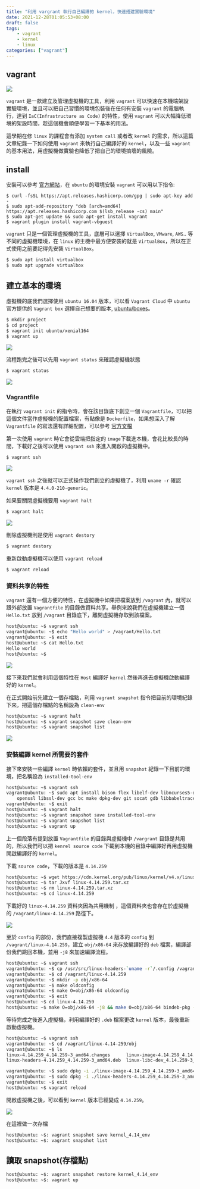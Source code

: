 ```yaml
---
title: "利用 vargrant 執行自己編譯的 kernel，快速搭建實驗環境"
date: 2021-12-28T01:05:53+08:00
draft: false
tags: 
    - vagrant
    - kernel
    - linux
categories: ["vagrant"]
---
```


## vagrant

![](https://i.imgur.com/9aODHGc.png)


`vagrant` 是一款建立及管理虛擬機的工具，利用 `vagrant` 可以快速在本機端架設實驗環境，並且可以把自己習慣的環境包裝後在任何有安裝 `vagrant` 的電腦執行，達到 `IaC(Infrastructure as Code)` 的特性，使用 `vagrant` 可以大幅降低環境的架設時間，趁這個機會順便學習一下基本的用法。

這學期在修 `linux` 的課程會有添加 `system call` 或者改 `kernel` 的需求，所以這篇文章紀錄一下如何使用 `vagrant` 來執行自己編譯好的 `kernel`，以及一些 `vagrant` 的基本用法，用虛擬機做實驗也降低了把自己的環境搞壞的風險。

## install

安裝可以參考 [官方網站](https://www.vagrantup.com/downloads)，在 `ubuntu` 的環境安裝 `vagrant` 可以用以下指令:

```shell
$ curl -fsSL https://apt.releases.hashicorp.com/gpg | sudo apt-key add -
$ sudo apt-add-repository "deb [arch=amd64] https://apt.releases.hashicorp.com $(lsb_release -cs) main"
$ sudo apt-get update && sudo apt-get install vagrant
$ vagrant plugin install vagrant-vbguest
```

`vagrant` 只是一個管理虛擬機的工具，底層可以選擇 `VirtualBox`, `VMware`, `AWS`.. 等不同的虛擬機環境，在 `linux` 的主機中最方便安裝的就是 `VirtualBox`，所以在正式使用之前要記得先安裝 `VirtualBox`。

```bash
$ sudo apt install virtualbox
$ sudo apt upgrade virtualbox
```

## 建立基本的環境

虛擬機的底我們選擇使用 `ubuntu 16.04` 版本，可以看 `Vagrant Cloud` 中 `ubuntu` 官方提供的 `Vagrant box` 選擇自己想要的版本, [ubuntu/boxes](https://app.vagrantup.com/ubuntu)。

```bash
$ mkdir project
$ cd project
$ vagrant init ubuntu/xenial164
$ vagrant up
```

![](https://i.imgur.com/w78RVs9.png)

流程跑完之後可以先用 `vagrant status` 來確認虛擬機狀態

```bash
$ vagrant status
```

![](https://i.imgur.com/JCElGpM.png)

### Vagrantfile

在執行 `vagrant init` 的指令時，會在該目錄底下創立一個 `Vagrantfile`，可以把這個文件當作虛擬機的配置檔案，有點像是 `Dockerfile`，如果想深入了解 `Vagrantfile` 的寫法還有詳細配置，可以參考 [官方文檔](https://www.vagrantup.com/docs/vagrantfile)

第一次使用 `vagrant` 時它會從雲端把指定的 `image`下載進本機，會花比較長的時間，下載好之後可以使用 `vagrant ssh` 來進入開啟的虛擬機中。

```bash
$ vagrant ssh
```

![](https://i.imgur.com/oRUShR5.png)

`vagrant ssh` 之後就可以正式操作我們創立的虛擬機了，利用 `uname -r` 確認 `kernel` 版本是 `4.4.0-210-generic`。

如果要關閉虛擬機要用 `vagrant halt`

```bash
$ vagrant halt
```

![](https://i.imgur.com/TTkSq9Y.png)

刪除虛擬機則是使用 `vagrant destory`

```bash
$ vagrant destory
```

重新啟動虛擬機可以使用 `vagrant reload`

```bash
$ vagrant reload
```

### 資料共享的特性

`vagrant` 還有一個方便的特性，在虛擬機中如果把檔案放到 `/vagrant` 內，就可以跟外部放置 `Vagrantfile` 的目錄做資料共享。舉例來說我們在虛擬機建立一個 `Hello.txt` 放到 `/vagrant` 目錄底下，離開虛擬機存取到該檔案。

```bash
host@ubuntu: ~$ vagrant ssh
vagrant@ubuntu: ~$ echo "Hello world" > /vagrant/Hello.txt 
vagrant@ubuntu: ~$ exit
host@ubuntu: ~$ cat Hello.txt
Hello world
host@ubuntu: ~$ 
```

![](https://i.imgur.com/Wy0DaaQ.png)

接下來我們就會利用這個特性在 `Host` 編譯好 `kernel` 然後再進去虛擬機啟動編譯好的 `kernel`。

在正式開始前先建立一個存檔點，利用 `vagrant snapshot` 指令把目前的環境紀錄下來，把這個存檔點的名稱設為 `clean-env`

```bash
host@ubuntu: ~$ vagrant halt
host@ubuntu: ~$ vagrant snapshot save clean-env 
host@ubuntu: ~$ vagrant snapshot list
```

![](https://i.imgur.com/3DJg9Ee.png)

### 安裝編譯 kernel 所需要的套件

接下來安裝一些編譯 `kernel` 時依賴的套件，並且用 `snapshot` 紀錄一下目前的環境，把名稱設為 `installed-tool-env`

```bash
host@ubuntu: ~$ vagrant ssh
vagrant@ubuntu: ~$ sudo apt install bison flex libelf-dev libncurses5-dev \
    openssl libssl-dev gcc bc make dpkg-dev git socat gdb libbabeltrace-dev
vagrant@ubuntu: ~$ exit
host@ubuntu: ~$ vagrant halt
host@ubuntu: ~$ vagrant snapshot save installed-tool-env
host@ubuntu: ~$ vagrant snapshot list
host@ubuntu: ~$ vagrant up
```

上一個段落有提到放置 `Vagrantfile` 的目錄與虛擬機中 `/vargrant` 目錄是共用的，所以我們可以把 `kenrel source code` 下載到本機的目錄中編譯好再用虛擬機開啟編譯好的 `kernel`。

下載 `source code`，下載的版本是 `4.14.259`

```bash
host@ubuntu: ~$ wget https://cdn.kernel.org/pub/linux/kernel/v4.x/linux-4.14.259.tar.xz
host@ubuntu: ~$ tar Jxvf linux-4.14.259.tar.xz
host@ubuntu: ~$ rm linux-4.14.259.tar.xz
host@ubuntu: ~$ cd linux-4.14.259
```

下載好的 `linux-4.14.259` 資料夾因為共用機制 ，這個資料夾也會存在於虛擬機的 `/vagrant/linux-4.14.259`  路徑下。

![](https://i.imgur.com/3S4FK8m.png)

至於 `config` 的部份，我們直接複製虛擬機 `4.4` 版本的 `config` 到 `/vagrant/linux-4.14.259`，建立 `obj/x86-64` 來存放編譯好的 `deb` 檔案，編譯部份我們跳回本機，並用 `-j8` 來加速編譯流程。

```bash
host@ubuntu: ~$ vagrant ssh
vagrant@ubuntu: ~$ cp /usr/src/linux-headers-`uname -r`/.config /vagrant/linux-4.14.259
vagrant@ubuntu: ~$ cd /vagrant/linux-4.14.259
vagrant@ubuntu: ~$ mkdir -p obj/x86-64
vagrant@ubuntu: ~$ make oldconfig
vagrnat@ubuntu: ~$ make O=obj/x86-64 oldconfig
vagrant@ubuntu: ~$ exit
host@ubuntu: ~$ cd linux-4.14.259
host@ubuntu: ~$ make O=obj/x86-64 -j8 && make O=obj/x86-64 bindeb-pkg -j8
```

等待完成之後進入虛擬機，利用編譯好的 `.deb` 檔案更改 `kernel` 版本，最後重新啟動虛擬機。

```bash
host@ubuntu: ~$ vagrant ssh
vagrant@ubuntu: ~$ cd /vagrant/linux-4.14-259/obj
vagrant@ubuntu: ~$ ls
linux-4.14.259_4.14.259-3_amd64.changes      linux-image-4.14.259_4.14.259-3_amd64.deb  x86_64
linux-headers-4.14.259_4.14.259-3_amd64.deb  linux-libc-dev_4.14.259-3_amd64.deb

vagrant@ubuntu: ~$ sudo dpkg -i ./linux-image-4.14.259_4.14.259-3_amd64.deb
vagrant@ubuntu: ~$ sudo dpkg -i ./linux-headers-4.14.259_4.14.259-3_amd64.deb
vagrant@ubuntu: ~$ exit
host@ubuntu: ~$ vagrant reload 
```

開啟虛擬機之後，可以看到 `kernel` 版本已經變成 `4.14.259`。

![](https://i.imgur.com/52NUYEd.png)

在這裡做一次存檔

```bash
host@ubuntu: ~$: vagrant snapshot save kernel_4.14_env
host@ubuntu: ~$: vagrant snapshot list
```

## 讀取 snapshot(存檔點)

```bash
host@ubuntu: ~$: vagrant snapshot restore kernel_4.14_env
host@ubuntu: ~$: vagrant up
```

